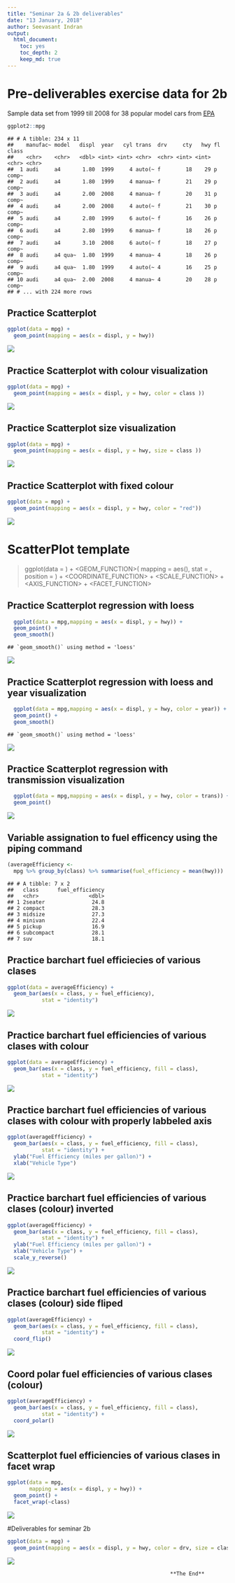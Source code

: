 ```yaml
---
title: "Seminar 2a & 2b deliverables"
date: "13 January, 2018"
author: Seevasant Indran
output: 
  html_document:
    toc: yes
    toc_depth: 2
    keep_md: true
---
```






# Pre-deliverables exercise data for 2b 

Sample data set from 1999 till 2008 for 38 popular model cars from [EPA](http://fueleconomy.gov)


```r
ggplot2::mpg
```

```
## # A tibble: 234 x 11
##    manufac~ model   displ  year   cyl trans  drv     cty   hwy fl    class
##    <chr>    <chr>   <dbl> <int> <int> <chr>  <chr> <int> <int> <chr> <chr>
##  1 audi     a4       1.80  1999     4 auto(~ f        18    29 p     comp~
##  2 audi     a4       1.80  1999     4 manua~ f        21    29 p     comp~
##  3 audi     a4       2.00  2008     4 manua~ f        20    31 p     comp~
##  4 audi     a4       2.00  2008     4 auto(~ f        21    30 p     comp~
##  5 audi     a4       2.80  1999     6 auto(~ f        16    26 p     comp~
##  6 audi     a4       2.80  1999     6 manua~ f        18    26 p     comp~
##  7 audi     a4       3.10  2008     6 auto(~ f        18    27 p     comp~
##  8 audi     a4 qua~  1.80  1999     4 manua~ 4        18    26 p     comp~
##  9 audi     a4 qua~  1.80  1999     4 auto(~ 4        16    25 p     comp~
## 10 audi     a4 qua~  2.00  2008     4 manua~ 4        20    28 p     comp~
## # ... with 224 more rows
```

## Practice Scatterplot


```r
ggplot(data = mpg) + 
  geom_point(mapping = aes(x = displ, y = hwy))
```

![](Seminar_2b_deliverables_files/figure-html/unnamed-chunk-2-1.png)<!-- -->

## Practice Scatterplot with colour visualization


```r
ggplot(data = mpg) + 
  geom_point(mapping = aes(x = displ, y = hwy, color = class ))
```

![](Seminar_2b_deliverables_files/figure-html/unnamed-chunk-3-1.png)<!-- -->

## Practice Scatterplot size visualization



```r
ggplot(data = mpg) + 
  geom_point(mapping = aes(x = displ, y = hwy, size = class ))
```

![](Seminar_2b_deliverables_files/figure-html/unnamed-chunk-4-1.png)<!-- -->

## Practice Scatterplot with fixed colour


```r
ggplot(data = mpg) + 
  geom_point(mapping = aes(x = displ, y = hwy, color = "red"))
```

![](Seminar_2b_deliverables_files/figure-html/unnamed-chunk-5-1.png)<!-- -->

# ScatterPlot template

>ggplot(data = <DATA>) + 
  <GEOM_FUNCTION>(
     mapping = aes(<MAPPINGS>),
     stat = <STAT>, 
     position = <POSITION>
  ) +
  <COORDINATE_FUNCTION> +
  <SCALE_FUNCTION> +
  <AXIS_FUNCTION> +
  <FACET_FUNCTION>
  
## Practice Scatterplot regression with loess
 

```r
  ggplot(data = mpg,mapping = aes(x = displ, y = hwy)) +
  geom_point() +
  geom_smooth()
```

```
## `geom_smooth()` using method = 'loess'
```

![](Seminar_2b_deliverables_files/figure-html/unnamed-chunk-6-1.png)<!-- -->

## Practice Scatterplot regression with loess and year visualization
 

```r
  ggplot(data = mpg,mapping = aes(x = displ, y = hwy, color = year)) +
  geom_point() +
  geom_smooth()
```

```
## `geom_smooth()` using method = 'loess'
```

![](Seminar_2b_deliverables_files/figure-html/unnamed-chunk-7-1.png)<!-- -->

## Practice Scatterplot regression with transmission visualization


```r
  ggplot(data = mpg,mapping = aes(x = displ, y = hwy, color = trans)) +
  geom_point()
```

![](Seminar_2b_deliverables_files/figure-html/unnamed-chunk-8-1.png)<!-- -->

## Variable assignation to fuel efficency using the piping command


```r
(averageEfficiency <- 
  mpg %>% group_by(class) %>% summarise(fuel_efficiency = mean(hwy)))
```

```
## # A tibble: 7 x 2
##   class      fuel_efficiency
##   <chr>                <dbl>
## 1 2seater               24.8
## 2 compact               28.3
## 3 midsize               27.3
## 4 minivan               22.4
## 5 pickup                16.9
## 6 subcompact            28.1
## 7 suv                   18.1
```

## Practice barchart fuel efficiecies of various clases


```r
ggplot(data = averageEfficiency) +
  geom_bar(aes(x = class, y = fuel_efficiency),
           stat = "identity")
```

![](Seminar_2b_deliverables_files/figure-html/unnamed-chunk-10-1.png)<!-- -->

## Practice barchart fuel efficiencies of various clases with colour


```r
ggplot(data = averageEfficiency) +
  geom_bar(aes(x = class, y = fuel_efficiency, fill = class),
           stat = "identity")
```

![](Seminar_2b_deliverables_files/figure-html/unnamed-chunk-11-1.png)<!-- -->

## Practice barchart fuel efficiencies of various clases with colour with properly labbeled axis


```r
ggplot(averageEfficiency) + 
  geom_bar(aes(x = class, y = fuel_efficiency, fill = class),
           stat = "identity") +
  ylab("Fuel Efficiency (miles per gallon)") +
  xlab("Vehicle Type")
```

![](Seminar_2b_deliverables_files/figure-html/unnamed-chunk-12-1.png)<!-- -->

## Practice barchart fuel efficiencies of various clases (colour) inverted


```r
ggplot(averageEfficiency) + 
  geom_bar(aes(x = class, y = fuel_efficiency, fill = class),
           stat = "identity") +
  ylab("Fuel Efficiency (miles per gallon)") +
  xlab("Vehicle Type") +
  scale_y_reverse()
```

![](Seminar_2b_deliverables_files/figure-html/unnamed-chunk-13-1.png)<!-- -->

## Practice barchart fuel efficiencies of various clases (colour) side fliped


```r
ggplot(averageEfficiency) + 
  geom_bar(aes(x = class, y = fuel_efficiency, fill = class),
           stat = "identity") +
  coord_flip()
```

![](Seminar_2b_deliverables_files/figure-html/unnamed-chunk-14-1.png)<!-- -->

## Coord polar fuel efficiencies of various clases (colour)


```r
ggplot(averageEfficiency) + 
  geom_bar(aes(x = class, y = fuel_efficiency, fill = class),
           stat = "identity") +
  coord_polar()
```

![](Seminar_2b_deliverables_files/figure-html/unnamed-chunk-15-1.png)<!-- -->

## Scatterplot fuel efficiencies of various clases in facet wrap


```r
ggplot(data = mpg, 
       mapping = aes(x = displ, y = hwy)) +
  geom_point() +
  facet_wrap(~class)
```

![](Seminar_2b_deliverables_files/figure-html/unnamed-chunk-16-1.png)<!-- -->

#Deliverables for seminar 2b


```r
ggplot(data = mpg) + 
  geom_point(mapping = aes(x = displ, y = hwy, color = drv, size = class))
```

![](Seminar_2b_deliverables_files/figure-html/unnamed-chunk-17-1.png)<!-- -->
  
                                                        
                                                        **The End** 
  
